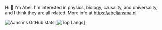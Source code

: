 <!---
AJnsm/AJnsm is a ✨ special ✨ repository because its `README.md` (this file) appears on your GitHub profile.
You can click the Preview link to take a look at your changes.
--->
Hi 👋 I'm Abel. I'm interested in physics, biology, causality, and universality, and I think they are all related. 
More info at https://abeljansma.nl


![AJnsm's GitHub stats](https://github-readme-stats.vercel.app/api?username=AJnsm&count_private=true)
[![Top Langs](https://github-readme-stats.vercel.app/api/top-langs/?username=AJnsm&count_private=true&langs_count=10)]
